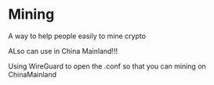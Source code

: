 # Mining
A way to help people easily to mine crypto

ALso can use in China Mainland!!!

Using WireGuard to open the .conf so that you can mining on ChinaMainland

